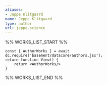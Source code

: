 ```yaml
---
aliases:
- Jeppe Klitgaard
name: Jeppe Klitgaard
type: author
url: jeppe.science
---
```



%% WORKS_LIST_START %%

```datacorejsx
const { AuthorWorks } = await dc.require('basement/datacore/authors.jsx');
return function View() {
    return <AuthorWorks/>
}
```
%% WORKS_LIST_END %%